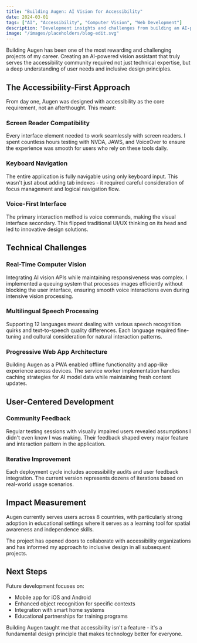 ```yaml
---
title: "Building Augen: AI Vision for Accessibility"
date: 2024-03-01
tags: ["AI", "Accessibility", "Computer Vision", "Web Development"]
description: "Development insights and challenges from building an AI-powered vision assistant for accessibility"
image: "/images/placeholders/blog-edit.svg"
---
```


Building Augen has been one of the most rewarding and challenging projects of my career. Creating an AI-powered vision assistant that truly serves the accessibility community required not just technical expertise, but a deep understanding of user needs and inclusive design principles.

## The Accessibility-First Approach

From day one, Augen was designed with accessibility as the core requirement, not an afterthought. This meant:

### Screen Reader Compatibility
Every interface element needed to work seamlessly with screen readers. I spent countless hours testing with NVDA, JAWS, and VoiceOver to ensure the experience was smooth for users who rely on these tools daily.

### Keyboard Navigation
The entire application is fully navigable using only keyboard input. This wasn't just about adding tab indexes - it required careful consideration of focus management and logical navigation flow.

### Voice-First Interface
The primary interaction method is voice commands, making the visual interface secondary. This flipped traditional UI/UX thinking on its head and led to innovative design solutions.

## Technical Challenges

### Real-Time Computer Vision
Integrating AI vision APIs while maintaining responsiveness was complex. I implemented a queuing system that processes images efficiently without blocking the user interface, ensuring smooth voice interactions even during intensive vision processing.

### Multilingual Speech Processing
Supporting 12 languages meant dealing with various speech recognition quirks and text-to-speech quality differences. Each language required fine-tuning and cultural consideration for natural interaction patterns.

### Progressive Web App Architecture
Building Augen as a PWA enabled offline functionality and app-like experience across devices. The service worker implementation handles caching strategies for AI model data while maintaining fresh content updates.

## User-Centered Development

### Community Feedback
Regular testing sessions with visually impaired users revealed assumptions I didn't even know I was making. Their feedback shaped every major feature and interaction pattern in the application.

### Iterative Improvement
Each deployment cycle includes accessibility audits and user feedback integration. The current version represents dozens of iterations based on real-world usage scenarios.

## Impact Measurement

Augen currently serves users across 8 countries, with particularly strong adoption in educational settings where it serves as a learning tool for spatial awareness and independence skills.

The project has opened doors to collaborate with accessibility organizations and has informed my approach to inclusive design in all subsequent projects.

## Next Steps

Future development focuses on:
- Mobile app for iOS and Android
- Enhanced object recognition for specific contexts
- Integration with smart home systems
- Educational partnerships for training programs

Building Augen taught me that accessibility isn't a feature - it's a fundamental design principle that makes technology better for everyone.
